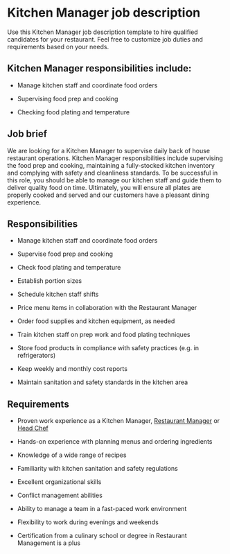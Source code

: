 # Kitchen Manager job description
Use this Kitchen Manager job description template to hire qualified candidates for your restaurant. Feel free to customize job duties and requirements based on your needs.


## Kitchen Manager responsibilities include:
* Manage kitchen staff and coordinate food orders

* Supervising food prep and cooking

* Checking food plating and temperature


## Job brief

We are looking for a Kitchen Manager to supervise daily back of house restaurant operations.
Kitchen Manager responsibilities include supervising the food prep and cooking, maintaining a fully-stocked kitchen inventory and complying with safety and cleanliness standards. To be successful in this role, you should be able to manage our kitchen staff and guide them to deliver quality food on time.
Ultimately, you will ensure all plates are properly cooked and served and our customers have a pleasant dining experience.


## Responsibilities

* Manage kitchen staff and coordinate food orders

* Supervise food prep and cooking

* Check food plating and temperature

* Establish portion sizes

* Schedule kitchen staff shifts

* Price menu items in collaboration with the Restaurant Manager

* Order food supplies and kitchen equipment, as needed

* Train kitchen staff on prep work and food plating techniques

* Store food products in compliance with safety practices (e.g. in refrigerators)

* Keep weekly and monthly cost reports

* Maintain sanitation and safety standards in the kitchen area


## Requirements

* Proven work experience as a Kitchen Manager, <a href="https://resources.workable.com/restaurant-manager-job-description" target="_blank" rel="noopener">Restaurant Manager</a> or <a href="https://resources.workable.com/head-chef-job-description" target="_blank" rel="noopener">Head Chef</a>

* Hands-on experience with planning menus and ordering ingredients

* Knowledge of a wide range of recipes

* Familiarity with kitchen sanitation and safety regulations

* Excellent organizational skills

* Conflict management abilities

* Ability to manage a team in a fast-paced work environment

* Flexibility to work during evenings and weekends

* Certification from a culinary school or degree in Restaurant Management is a plus
